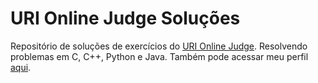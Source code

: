 # URI Online Judge Soluções

Repositório de soluções de exercícios do [URI Online Judge](https://blog.da2k.com.br). Resolvendo problemas em C, C++, Python e Java. Também pode acessar meu perfil [aqui](https://www.urionlinejudge.com.br/judge/pt/profile/226696).
